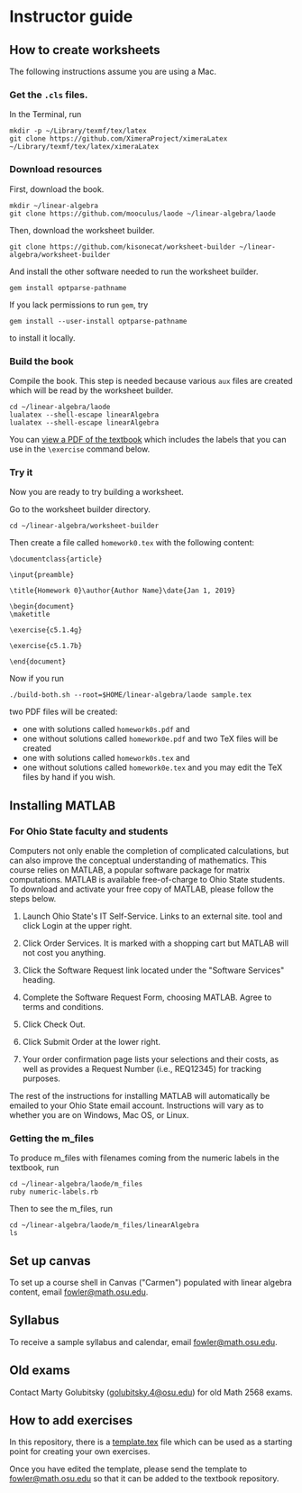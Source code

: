 # Instructor guide

## How to create worksheets

The following instructions assume you are using a Mac.

### Get the `.cls` files.

In the Terminal, run
```
mkdir -p ~/Library/texmf/tex/latex
git clone https://github.com/XimeraProject/ximeraLatex ~/Library/texmf/tex/latex/ximeraLatex
```

### Download resources

First, download the book.
```
mkdir ~/linear-algebra
git clone https://github.com/mooculus/laode ~/linear-algebra/laode
```

Then, download the worksheet builder.
```
git clone https://github.com/kisonecat/worksheet-builder ~/linear-algebra/worksheet-builder
```
And install the other software needed to run the worksheet builder.
```
gem install optparse-pathname
```
If you lack permissions to run `gem`, try
```
gem install --user-install optparse-pathname
```
to install it locally.

### Build the book

Compile the book.  This step is needed because various `aux` files are created which will be read by the worksheet builder.

```
cd ~/linear-algebra/laode
lualatex --shell-escape linearAlgebra
lualatex --shell-escape linearAlgebra
```

You can [view a PDF of the textbook](https://osu.box.com/v/laode-labels) which includes the labels that you can use in the `\exercise` command below.

### Try it

Now you are ready to try building a worksheet.

Go to the worksheet builder directory.
```
cd ~/linear-algebra/worksheet-builder
```
Then create a file called `homework0.tex` with the following content:

```
\documentclass{article}

\input{preamble}

\title{Homework 0}\author{Author Name}\date{Jan 1, 2019}

\begin{document}
\maketitle

\exercise{c5.1.4g}

\exercise{c5.1.7b}

\end{document}
```

Now if you run
```
./build-both.sh --root=$HOME/linear-algebra/laode sample.tex
```
two PDF files will be created:
* one with solutions called `homework0s.pdf` and
* one without solutions called `homework0e.pdf`
and two TeX files will be created
* one with solutions called `homework0s.tex` and
* one without solutions called `homework0e.tex`
and you may edit the TeX files by hand if you wish.

## Installing MATLAB

### For Ohio State faculty and students

Computers not only enable the completion of complicated calculations,
but can also improve the conceptual understanding of mathematics.
This course relies on MATLAB, a popular software package for matrix
computations.  MATLAB is available free-of-charge to Ohio State
students.  To download and activate your free copy of MATLAB, please
follow the steps below.

1) Launch Ohio State's IT Self-Service.  Links to an external
site. tool and click Login at the upper right.

2) Click Order Services. It is marked with a shopping cart but MATLAB
will not cost you anything.

3) Click the Software Request link located under the "Software
Services" heading.

4) Complete the Software Request Form, choosing MATLAB.  Agree to
terms and conditions.

5) Click Check Out.

6) Click Submit Order at the lower right. 

7) Your order confirmation page lists your selections and their costs,
as well as provides a Request Number (i.e., REQ12345) for tracking
purposes.

The rest of the instructions for installing MATLAB will automatically
be emailed to your Ohio State email account.  Instructions will vary
as to whether you are on Windows, Mac OS, or Linux.

### Getting the m_files

To produce m_files with filenames coming from the numeric labels in
the textbook, run

```
cd ~/linear-algebra/laode/m_files
ruby numeric-labels.rb
```

Then to see the m_files, run

```
cd ~/linear-algebra/laode/m_files/linearAlgebra
ls
```

## Set up canvas

To set up a course shell in Canvas ("Carmen") populated with linear
algebra content, email fowler@math.osu.edu.

## Syllabus

To receive a sample syllabus and calendar, email fowler@math.osu.edu.

## Old exams

Contact Marty Golubitsky (golubitsky.4@osu.edu) for old Math 2568 exams.

## How to add exercises

In this repository, there is a
[template.tex](https://github.com/mooculus/laode/blob/master/howToContribute/template.tex)
file which can be used as a starting point for creating your own
exercises.

Once you have edited the template, please send the template to
fowler@math.osu.edu so that it can be added to the textbook
repository.
